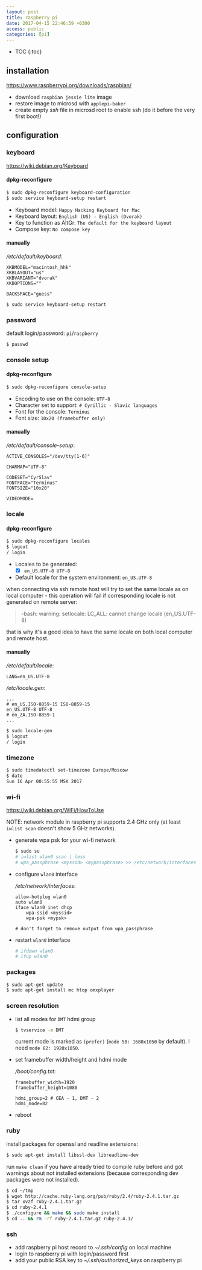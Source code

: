 ```yaml
---
layout: post
title: raspberry pi
date: 2017-04-15 22:46:59 +0300
access: public
categories: [pi]
---
```


<!-- more -->

* TOC
{:toc}

## installation

<https://www.raspberrypi.org/downloads/raspbian/>

- download `raspbian jessie lite` image
- restore image to microsd with `applepi-baker`
- create empty _ssh_ file in microsd root to enable ssh
  (do it before the very first boot!)

## configuration

### keyboard

<https://wiki.debian.org/Keyboard>

#### dpkg-reconfigure

```sh
$ sudo dpkg-reconfigure keyboard-configuration
$ sudo service keyboard-setup restart
```

- Keyboard model: `Happy Hacking Keyboard for Mac`
- Keyboard layout: `English (US) - English (Dvorak)`
- Key to function as AltGr: `The default for the keyboard layout`
- Compose key: `No compose key`

#### manually

_/etc/default/keyboard_:

```config
XKBMODEL="macintosh_hhk"
XKBLAYOUT="us"
XKBVARIANT="dvorak"
XKBOPTIONS=""

BACKSPACE="guess"
```

```sh
$ sudo service keyboard-setup restart
```

### password

default login/password: `pi`/`raspberry`

```sh
$ passwd
```

### console setup

#### dpkg-reconfigure

```sh
$ sudo dpkg-reconfigure console-setup
```

- Encoding to use on the console: `UTF-8`
- Character set to support: `# Cyrillic - Slavic languages`
- Font for the console: `Terminus`
- Font size: `10x20 (framebuffer only)`

#### manually

_/etc/default/console-setup_:

```config
ACTIVE_CONSOLES="/dev/tty[1-6]"

CHARMAP="UTF-8"

CODESET="CyrSlav"
FONTFACE="Terminus"
FONTSIZE="10x20"

VIDEOMODE=
```

### locale

#### dpkg-reconfigure

```sh
$ sudo dpkg-reconfigure locales
$ logout
/ login
```

- Locales to be generated:
  - [x] `en_US.UTF-8 UTF-8`
- Default locale for the system environment: `en_US.UTF-8`

when connecting via ssh remote host will try to set the same
locale as on local computer - this operation will fail if
corresponding locale is not generated on remote server:

> -bash: warning: setlocale: LC_ALL: cannot change locale (en_US.UTF-8)

that is why it's a good idea to have the same locale on both
local computer and remote host.

#### manually

_/etc/default/locale_:

```config
LANG=en_US.UTF-8
```

_/etc/locale.gen_:

```config
...
# en_US.ISO-8859-15 ISO-8859-15
en_US.UTF-8 UTF-8
# en_ZA.ISO-8859-1
...
```

```sh
$ sudo locale-gen
$ logout
/ login
```

### timezone

```sh
$ sudo timedatectl set-timezone Europe/Moscow
$ date
Sun 16 Apr 00:55:55 MSK 2017
```

### wi-fi

<https://wiki.debian.org/WiFi/HowToUse>

NOTE: network module in raspberry pi supports 2.4 GHz only
      (at least `iwlist scan` doesn't show 5 GHz networks).

- generate wpa psk for your wi-fi network

  ```sh
  $ sudo su
  # iwlist wlan0 scan | less
  # wpa_passphrase <myssid> <mypassphrase> >> /etc/network/interfaces
  ```

- configure `wlan0` interface

  _/etc/network/interfaces_:

  ```config
  allow-hotplug wlan0
  auto wlan0
  iface wlan0 inet dhcp
      wpa-ssid <myssid>
      wpa-psk <mypsk>

  # don't forget to remove output from wpa_passphrase
  ```

- restart `wlan0` interface

  ```sh
  # ifdown wlan0
  # ifup wlan0
  ```

### packages

```sh
$ sudo apt-get update
$ sudo apt-get install mc htop omxplayer
```

### screen resolution

- list all modes for `DMT` hdmi group

  ```sh
  $ tvservice -m DMT
  ```

  current mode is marked as `(prefer)` (`mode 58: 1680x1050` by default).
  I need `mode 82: 1920x1050`.

- set framebuffer width/height and hdmi mode

  _/boot/config.txt_:

  ```config
  framebuffer_width=1920
  framebuffer_height=1080

  hdmi_group=2 # CEA - 1, DMT - 2
  hdmi_mode=82
  ```

- reboot

### ruby

install packages for openssl and readline extensions:

```sh
$ sudo apt-get install libssl-dev libreadline-dev
```

run `make clean` if you have already tried to compile ruby
before and got warnings about not installed extensions
(because corresponding dev packages were not installed).

```sh
$ cd ~/tmp
$ wget http://cache.ruby-lang.org/pub/ruby/2.4/ruby-2.4.1.tar.gz
$ tar xvzf ruby-2.4.1.tar.gz
$ cd ruby-2.4.1
$ ./configure && make && sudo make install
$ cd .. && rm -rf ruby-2.4.1.tar.gz ruby-2.4.1/
```

### ssh

- add raspberry pi host record to _~/.ssh/config_ on local machine
- login to raspberry pi with login/password first
- add your public RSA key to _~/.ssh/authorized_keys_ on raspberry pi
